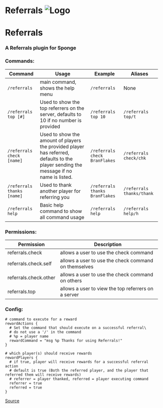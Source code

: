 # Referrals ![Logo](https://github.com/L-E-iT/Referrals/blob/master/src/main/resources/images/Referrals%20Logo%20Small.png)
# Referrals
### A Referrals plugin for Sponge
### Commands:
Command | Usage | Example | Aliases
--- | --- | --- | ---
```/referrals``` | main command, shows the help menu | ```/referrals``` | None
```/referrals top [#]``` | Used to show the top referrers on the server, defaults to 10 if no number is provided | ```/referrals top 10``` | ```/referrals top/t```
```/referrals check [name]``` | Used to show the amount of players the provided player has referred, defaults to the player sending the message if no name is listed. | ```/referrals check BranFlakes``` | ```/referrals check/chk```
```/referrals thanks [name]``` | Used to thank another player for referring you | ```/referrals thanks BranFlakes``` | ```/referrals thanks/thank```
```/referrals help``` | Basic help command to show all command usage | ```/referrals help``` | ```/referrals help/h```


### Permissions:
Permission | Description
---|---
referrals.check | allows a user to use the check command
referrals.check.self | allows a user to use the check command on themselves
referrals.check.other | allows a user to use the check command on others
referrals.top | allows a user to view the top referrers on a server

### Config:
```
# command to execute for a reward
rewardActions {
  # Set the command that should execute on a successful referral\
  # do not use a '/' in the command
  # %p = player name
  rewardCommand = "msg %p Thanks for using Referrals!"
}

# which player(s) should receive rewards
rewardPlayers {
  # if true, player will receive rewards for a successful referral action
  # default is true (Both the referred player, and the player that referred them will receive rewards)
  # referrer = player thanked, referred = player executing command
  referrer = true
  referred = true
}
```

[Source](https://github.com/L-E-iT/Referrals)


